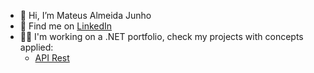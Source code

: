 - 👋 Hi, I’m Mateus Almeida Junho
- 💼 Find me on [LinkedIn](https://www.linkedin.com/in/mateus-junho)
- 👨‍💻 I'm working on a .NET portfolio, check my projects with concepts applied:
  * [API Rest](https://github.com/mateus-junho/language-daily-training)


